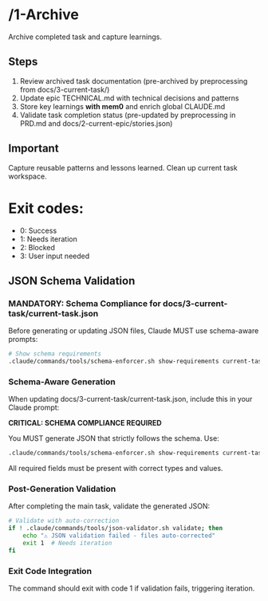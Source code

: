 # /1-Archive
Archive completed task and capture learnings.

## Steps
1. Review archived task documentation (pre-archived by preprocessing from docs/3-current-task/)
2. Update epic TECHNICAL.md with technical decisions and patterns
3. Store key learnings **with mem0** and enrich global CLAUDE.md
4. Validate task completion status (pre-updated by preprocessing in PRD.md and docs/2-current-epic/stories.json)

## Important
Capture reusable patterns and lessons learned. Clean up current task workspace.

# Exit codes:
- 0: Success
- 1: Needs iteration
- 2: Blocked
- 3: User input needed
## JSON Schema Validation
<!-- JSON_SCHEMA_VALIDATION -->

### MANDATORY: Schema Compliance for docs/3-current-task/current-task.json

Before generating or updating JSON files, Claude MUST use schema-aware prompts:

```bash
# Show schema requirements
.claude/commands/tools/schema-enforcer.sh show-requirements current-task
```

### Schema-Aware Generation
When updating docs/3-current-task/current-task.json, include this in your Claude prompt:

**CRITICAL: SCHEMA COMPLIANCE REQUIRED**

You MUST generate JSON that strictly follows the schema. Use:
```bash
.claude/commands/tools/schema-enforcer.sh show-requirements current-task
```

All required fields must be present with correct types and values.

### Post-Generation Validation
After completing the main task, validate the generated JSON:

```bash
# Validate with auto-correction
if ! .claude/commands/tools/json-validator.sh validate; then
    echo "⚠ JSON validation failed - files auto-corrected"
    exit 1  # Needs iteration
fi
```

### Exit Code Integration
The command should exit with code 1 if validation fails, triggering iteration.

<!-- /JSON_SCHEMA_VALIDATION -->
